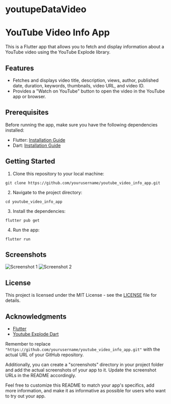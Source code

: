 # youtupeDataVideo



# YouTube Video Info App

This is a Flutter app that allows you to fetch and display information about a YouTube video using the YouTube Explode library.

## Features

- Fetches and displays video title, description, views, author, published date, duration, keywords, thumbnails, video URL, and video ID.
- Provides a "Watch on YouTube" button to open the video in the YouTube app or browser.

## Prerequisites

Before running the app, make sure you have the following dependencies installed:

- Flutter: [Installation Guide](https://flutter.dev/docs/get-started/install)
- Dart: [Installation Guide](https://dart.dev/get-dart)

## Getting Started

1. Clone this repository to your local machine:

```
git clone https://github.com/yourusername/youtube_video_info_app.git
```

2. Navigate to the project directory:

```
cd youtube_video_info_app
```

3. Install the dependencies:

```
flutter pub get
```

4. Run the app:

```
flutter run
```

## Screenshots

![Screenshot 1](screenshots/screenshot1.png)
![Screenshot 2](screenshots/screenshot2.png)

## License

This project is licensed under the MIT License - see the [LICENSE](LICENSE) file for details.

## Acknowledgments

- [Flutter](https://flutter.dev/)
- [Youtube Explode Dart](https://pub.dev/packages/youtube_explode_dart)



Remember to replace `"https://github.com/yourusername/youtube_video_info_app.git"` with the actual URL of your GitHub repository.

Additionally, you can create a "screenshots" directory in your project folder and add the actual screenshots of your app to it. Update the screenshot URLs in the README accordingly.

Feel free to customize this README to match your app's specifics, add more information, and make it as informative as possible for users who want to try out your app.
